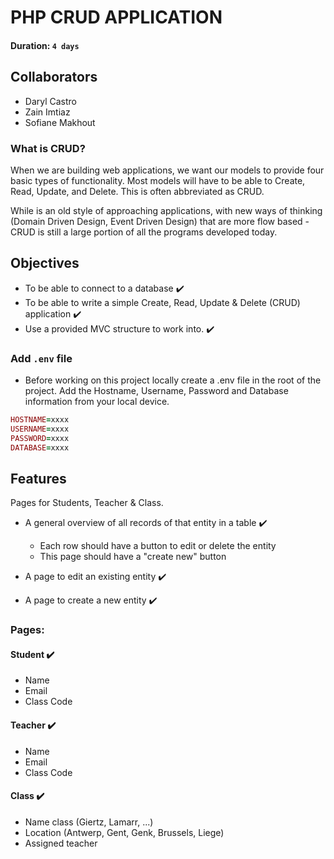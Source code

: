 # PHP CRUD APPLICATION 

#### Duration: `4 days`

## Collaborators 

- Daryl Castro
- Zain Imtiaz
- Sofiane Makhout

### What is CRUD?
When we are building web applications, we want our models to provide four basic types of functionality. Most models will have to be able to Create, Read, Update, and Delete. This is often abbreviated as CRUD.

While is an old style of approaching applications, with new ways of thinking (Domain Driven Design, Event Driven Design) that are more flow based - CRUD is still a large portion of all the programs developed today.

## Objectives
- To be able to connect to a database :heavy_check_mark:
- To be able to write a simple Create, Read, Update & Delete (CRUD) application :heavy_check_mark:
- Use a provided MVC structure to work into. :heavy_check_mark:

### Add ``` .env ``` file
 - Before working on this project locally create a .env file in the root of the project. Add the Hostname, Username, Password and Database information from your local device.

```ruby
HOSTNAME=xxxx
USERNAME=xxxx
PASSWORD=xxxx
DATABASE=xxxx

```

## Features
 Pages for Students, Teacher & Class.

- A general overview of all records of that entity in a table :heavy_check_mark:
    * Each row should have a button to edit or delete the entity 
    * This page should have a "create new" button 
    
- A page to edit an existing entity :heavy_check_mark:
- A page to create a new entity :heavy_check_mark:

### Pages:

#### Student :heavy_check_mark:
- Name 
- Email
- Class Code


#### Teacher :heavy_check_mark:
- Name
- Email
- Class Code


#### Class :heavy_check_mark:
- Name class (Giertz, Lamarr, ...)
- Location (Antwerp, Gent, Genk, Brussels, Liege)
- Assigned teacher 
